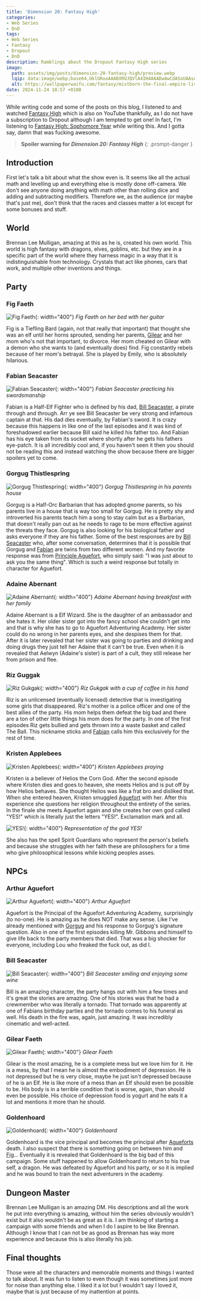 ```yaml
---
title: 'Dimension 20: Fantasy High'
categories:
- Web Series
- DnD
tags:
- Web Series
- Fantasy
- Dropout
- DnD
description: Ramblings about the Dropout Fantasy High series
image:
  path: assets/img/posts/dimension-20-fantasy-high/preview.webp
  lqip: data:image/webp;base64,UklGRooAAABXRUJQVlA4IH4AAADwAwCdASoUAAsAPzmGuVOvKSWisAgB4CcJZgC7ABmaZCrc2U5LOe2AAP68d7zIjjxN3DpS4u1XBH9JfM93sBbmU42t5OaHot3R7MabKDS/MaQeivVKrMjM8FVfd+PdOTCLswVmBiFwKFgSyuwfgmB2FpiF5FH38lEHBDRXrAA=
  alt: https://wallpaperwaifu.com/fantasy/mistborn-the-final-empire-live-wallpaper/
date: 2024-11-24 18:57 +0100
---
```

While writing code and some of the posts on this blog, I listened to and watched [Fantasy High](https://www.youtube.com/playlist?list=PLhOoxQxz2yFOcJoLoPRyYzjqCbddeOjP4) which is also on YouTube thankfully, as I do not have a subscription to Dropout although I am tempted to get one! In fact, I'm listening to [Fantasy High: Sophomore Year](https://www.youtube.com/playlist?list=PLhOoxQxz2yFOFL4eV6TXqtoMWBY1dPy8q) while writing this. And I gotta say, damn that was fucking awesome.

> **Spoiler warning for *Dimension 20: Fantasy High***
{: .prompt-danger }

## Introduction

First let's talk a bit about what the show even is. It seems like all the actual math and levelling up and everything else is mostly done off-camera. We don't see anyone doing anything with math other than rolling dice and adding and subtracting modifiers. Therefore we, as the audience (or maybe that's just me), don't think that the races and classes matter a lot except for some bonuses and stuff.

## World

Brennan Lee Mulligan, amazing at this as he is, created his own world. This world is high fantasy with dragons, elves, goblins, etc. but they are in a specific part of the world where they harness magic in a way that it is indistinguishable from technology. Crystals that act like phones, cars that work, and multiple other inventions and things.

## Party

### Fig Faeth

![Fig Faeth](/assets/img/posts/dimension-20-fantasy-high/fig_faeth.jpg){: width="400"}
_Fig Faeth on her bed with her guitar_

Fig is a Tiefling Bard (again, not that really that important) that thought she was an elf until her horns sprouted, sending her parents, [Gilear](#gilear-faeth) and her mom who's not that important, to divorce. Her mom cheated on Gilear with a demon who she wants to (and eventually does) find. Fig constantly rebels because of her mom's betrayal. She is played by Emily, who is absolutely hilarious.

### Fabian Seacaster

![Fabian Seacaster](/assets/img/posts/dimension-20-fantasy-high/fabian_seacaster.jpg){: width="400"}
_Fabian Seacaster practicing his swordsmanship_

Fabian is a Half-Elf Fighter who is defined by his dad, [Bill Seacaster](#bill-seacaster), a pirate through and through. Arr ye see Bill Seacaster be very strong and infamous captain at that. His dad dies eventually, by Fabian's sword. It is crazy because this happens in like one of the last episodes and it was kind of foreshadowed earlier because Bill said he killed his father too. And Fabian has his eye taken from its socket where shortly after he gets his fathers eye-patch. It is all incredibly cool and, if you haven't seen it then you should not be reading this and instead watching the show because there are bigger spoilers yet to come.

### Gorgug Thistlespring

![Gorgug Thistlespring](/assets/img/posts/dimension-20-fantasy-high/gorgug_thistlespring.jpg){: width="400"}
_Gorgug Thistlespring in his parents house_

Gorgug is a Half-Orc Barbarian that has adopted gnome parents, so his parents live in a house that is way too small for Gorgug. He is pretty shy and introverted his parents teach him a song to stay calm but as a Barbarian, that doesn't really pan out as he needs to rage to be more effective against the threats they face. Gorgug is also looking for his biological father and asks everyone if they are his father. Some of the best responses are by [Bill Seacaster](#bill-seacaster) who, after some conversation, determines that it is possible that Gorgug and [Fabian](#fabian-seacaster) are twins from two different women. And my favorite response was from [Principle Aguefort](#arthur-aguefort), who simply said: "I was just about to ask you the same thing". Which is such a weird response but totally in character for Aguefort.

### Adaine Abernant

![Adaine Abernant](/assets/img/posts/dimension-20-fantasy-high/adaine_abernant.jpg){: width="400"}
_Adaine Abernant having breakfast with her family_

Adaine Abernant is a Elf Wizard. She is the daughter of an ambassador and she hates it. Her older sister got into the fancy school she couldn't get into and that is why she has to go to Aguefort Adventuring Academy. Her sister could do no wrong in her parents eyes, and she despises them for that. After it is later revealed that her sister was going to parties and drinking and doing drugs they just tell her Adaine that it can't be true. Even when it is revealed that Aelwyn (Adaine's sister) is part of a cult, they still release her from prison and flee.

### Riz Guggak

![Riz Gukgak](/assets/img/posts/dimension-20-fantasy-high/riz_gukgak.jpg){: width="400"}
_Riz Gukgak with a cup of coffee in his hand_

Riz is an unlicensed (eventually licensed) detective that is investigating some girls that disappeared. Riz's mother is a police officer and one of the best allies of the party. His mom helps them defeat the big bad and there are a ton of other little things his mom does for the party. In one of the first episodes Riz gets bullied and gets thrown into a waste basket and called The Ball. This nickname sticks and [Fabian](#fabian-seacaster) calls him this exclusively for the rest of time.

### Kristen Applebees

![Kristen Applebees](/assets/img/posts/dimension-20-fantasy-high/kristen_applebees.jpg){: width="400"}
_Kristen Applebees praying_

Kristen is a believer of Helios the Corn God. After the second episode where Kristen dies and goes to heaven, she meets Helios and is put off by how Helios behaves. She thought Helios was like a frat bro and disliked that. When she entered heaven, Kristen smuggled [Aguefort](#arthur-aguefort) with her. After this experience she questions her religion throughout the entirety of the series. In the finale she meets Aguefort again and she creates her own god called "YES!" which is literally just the letters "YES!". Exclamation mark and all.

![YES!](/assets/img/posts/dimension-20-fantasy-high/YES.png){: width="400"}
_Representation of the god YES!_

She also has the spell Spirit Guardians who represent the person's beliefs and because she struggles with her faith these are philosophers for a time who give philosophical lessons while kicking peoples asses.

## NPCs

### Arthur Aguefort

![Arthur Aguefort](/assets/img/posts/dimension-20-fantasy-high/arthur_aguefort.jpg){: width="400"}
_Arthur Aguefort_

Aguefort is the Principal of the Aguefort Adventuring Academy, surprisingly (to no-one). He is amazing as he does NOT make any sense. Like I've already mentioned with [Gorgug](#gorgug-thistlespring) and his response to Gorgug's signature question. Also in one of the first episodes killing Mr. Gibbons and himself to give life back to the party members that died. That was a big shocker for everyone, including Lou who freaked the fuck out, as did I.

### Bill Seacaster

![Bill Seacaster](/assets/img/posts/dimension-20-fantasy-high/bill_seacaster.jpg){: width="400"}
_Bill Seacaster smiling and enjoying some wine_

Bill is an amazing character, the party hangs out with him a few times and it's great the stories are amazing. One of his stories was that he had a crewmember who was literally a tornado. That tornado was apparently at one of Fabians birthday parties and the tornado comes to his funeral as well. His death in the fire was, again, just amazing. It was incredibly cinematic and well-acted.

### Gilear Faeth

![Gilear Faeth](/assets/img/posts/dimension-20-fantasy-high/gilear_faeth.jpg){: width="400"}
_Gilear Faeth_

Gilear is the most amazing, he is a complete mess but we love him for it. He is a mess, by that I mean he is almost the embodiment of depression. He is not depressed but he is very close, maybe he just isn't depressed because of he is an Elf. He is like more of a mess than an Elf should even be possible to be. His body is in a terrible condition that is worse, again, than should even be possible. His choice of depression food is yogurt and he eats it a lot and mentions it more than he should.

### Goldenhoard

![Goldenhoard](/assets/img/posts/dimension-20-fantasy-high/goldenhoard.jpg){: width="400"}
_Goldenhoard_

Goldenhoard is the vice principal and becomes the principal after [Agueforts](#arthur-aguefort) death. I also suspect that there is something going on between him and [Fig](#fig-faeth)... Eventually it is revealed that Goldenhoard is the big bad of this campaign. Some stuff happened to allow Goldenhoard to return to his true self, a dragon. He was defeated by Aguefort and his party, or so it is implied and he was bound to train the next adventurers in the academy.

## Dungeon Master

Brennan Lee Mulligan is an amazing DM. His descriptions and all the work he put into everything is amazing, without him the series obviously wouldn't exist but it also wouldn't be as great as it is. I am thinking of starting a campaign with some friends and when I do I aspire to be like Brennan. Although I know that I can not be as good as Brennan has way more experience and because this is also literally his job.

## Final thoughts

Those were all the characters and memorable moments and things I wanted to talk about. It was fun to listen to even though it was sometimes just more for noise than anything else. I liked it a lot but I wouldn't say I loved it, maybe that is just because of my inattention at points.
